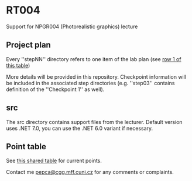 # RT004
Support for NPGR004 (Photorealistic graphics) lecture

## Project plan
Every ''stepNN'' directory refers to one item of the lab plan
(see [row 1 of this table](https://docs.google.com/spreadsheets/d/1jnkLW1R7_FYD6QcWP1X_a3_xoVFAU-LzF6ErXKNgqVs/edit?usp=sharing))

More details will be provided in this repository. Checkpoint
information will be included in the associated step directories
(e.g. ''step03'' contains definition of the ''Checkpoint 1'' as well).

## src
The src directory contains support files from the lecturer. Default
version uses .NET 7.0, you can use the .NET 6.0 variant if necessary.

## Point table
See [this shared table](https://docs.google.com/spreadsheets/d/1jnkLW1R7_FYD6QcWP1X_a3_xoVFAU-LzF6ErXKNgqVs/edit?usp=sharing)
for current points.

Contact me <pepca@cgg.mff.cuni.cz> for any comments or complaints.
